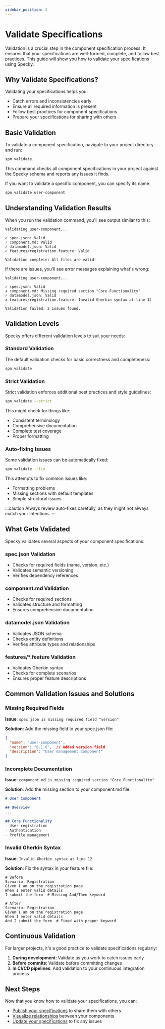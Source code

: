 ```yaml
---
sidebar_position: 4
---
```


# Validate Specifications

Validation is a crucial step in the component specification process. It ensures that your specifications are well-formed, complete, and follow best practices. This guide will show you how to validate your specifications using Specky.

## Why Validate Specifications?

Validating your specifications helps you:
- Catch errors and inconsistencies early
- Ensure all required information is present
- Follow best practices for component specifications
- Prepare your specifications for sharing with others

## Basic Validation

To validate a component specification, navigate to your project directory and run:

```bash
spm validate
```

This command checks all component specifications in your project against the Specky schema and reports any issues it finds.

If you want to validate a specific component, you can specify its name:

```bash
spm validate user-component
```

## Understanding Validation Results

When you run the validation command, you'll see output similar to this:

```
Validating user-component...

✓ spec.json: Valid
✓ component.md: Valid
✓ datamodel.json: Valid
✓ features/registration.feature: Valid

Validation complete: All files are valid!
```

If there are issues, you'll see error messages explaining what's wrong:

```
Validating user-component...

✓ spec.json: Valid
✗ component.md: Missing required section "Core Functionality"
✓ datamodel.json: Valid
✗ features/registration.feature: Invalid Gherkin syntax at line 12

Validation failed: 2 issues found.
```

## Validation Levels

Specky offers different validation levels to suit your needs:

### Standard Validation

The default validation checks for basic correctness and completeness:

```bash
spm validate
```

### Strict Validation

Strict validation enforces additional best practices and style guidelines:

```bash
spm validate --strict
```

This might check for things like:
- Consistent terminology
- Comprehensive documentation
- Complete test coverage
- Proper formatting

### Auto-fixing Issues

Some validation issues can be automatically fixed:

```bash
spm validate --fix
```

This attempts to fix common issues like:
- Formatting problems
- Missing sections with default templates
- Simple structural issues

:::caution
Always review auto-fixes carefully, as they might not always match your intentions.
:::

## What Gets Validated

Specky validates several aspects of your component specifications:

### spec.json Validation

- Checks for required fields (name, version, etc.)
- Validates semantic versioning
- Verifies dependency references

### component.md Validation

- Checks for required sections
- Validates structure and formatting
- Ensures comprehensive documentation

### datamodel.json Validation

- Validates JSON schema
- Checks entity definitions
- Verifies attribute types and relationships

### features/*.feature Validation

- Validates Gherkin syntax
- Checks for complete scenarios
- Ensures proper feature descriptions

## Common Validation Issues and Solutions

### Missing Required Fields

**Issue**: `spec.json is missing required field "version"`

**Solution**: Add the missing field to your spec.json file:
```json
{
  "name": "user-component",
  "version": "0.1.0",  // Added version field
  "description": "User management component"
}
```

### Incomplete Documentation

**Issue**: `component.md is missing required section "Core Functionality"`

**Solution**: Add the missing section to your component.md file:
```markdown
# User Component

## Overview
...

## Core Functionality
- User registration
- Authentication
- Profile management
```

### Invalid Gherkin Syntax

**Issue**: `Invalid Gherkin syntax at line 12`

**Solution**: Fix the syntax in your feature file:
```gherkin
# Before
Scenario: Registration
Given I am on the registration page
When I enter valid details
I submit the form  # Missing And/Then keyword

# After
Scenario: Registration
Given I am on the registration page
When I enter valid details
And I submit the form  # Fixed with proper keyword
```

## Continuous Validation

For larger projects, it's a good practice to validate specifications regularly:

1. **During development**: Validate as you work to catch issues early
2. **Before commits**: Validate before committing changes
3. **In CI/CD pipelines**: Add validation to your continuous integration process

## Next Steps

Now that you know how to validate your specifications, you can:
- [Publish your specifications](./publish-specifications.md) to share them with others
- [Visualize relationships](./visualize-relationships.md) between your components
- [Update your specifications](./update-specifications.md) to fix any issues